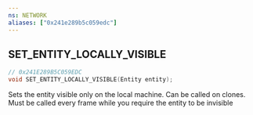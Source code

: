 ```yaml
---
ns: NETWORK
aliases: ["0x241e289b5c059edc"]
---
```

## SET_ENTITY_LOCALLY_VISIBLE

```c
// 0x241E289B5C059EDC
void SET_ENTITY_LOCALLY_VISIBLE(Entity entity);
```

Sets the entity visible only on the local machine. Can be called on clones. Must be called every frame while you require the entity to be invisible

